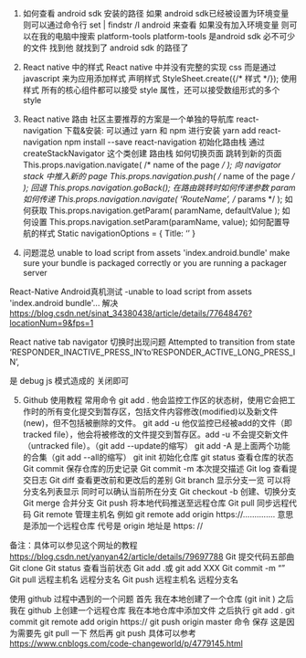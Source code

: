 1. 如何查看  android sdk 安装的路径 
如果 android sdk已经被设置为环境变量 则可以通过命令行 set | findstr /I android 来查看 
如果没有加入环境变量 则可以在我的电脑中搜索  platform-tools platform-tools 是android sdk 必不可少的文件 找到他 就找到了 android sdk 的路径了 


2. React native 中的样式
React native 中并没有完整的实现 css 而是通过 javascript 来为应用添加样式
声明样式
StyleSheet.create({/* 样式 */});
使用样式
所有的核心组件都可以接受 style 属性，还可以接受数组形式的多个 style


3. React native 路由
社区主要推荐的方案是一个单独的导航库 react-navigation
下载&安装: 可以通过  yarn 和 npm 进行安装
yarn add react-navigation
npm install --save react-navigation
初始化路由栈
通过 createStackNavigator 这个类创建 路由栈
如何切换页面
跳转到新的页面
This.props.navigation.navigate( /* name of the page */ );
向  navigator stack 中推入新的 page
This.props.navigation.push( /* name of the page */ );
回退
This.props.navigation.goBack();
在路由跳转时如何传递参数 param
如何传递
This.props.navigation.navigate( ‘RouteName’, /* params */ );
如何获取
This.props.navigation.getParam( paramName, defaultValue );
如何设置
This.props.navigation.setParam(paramName, value);
如何配置导航的样式
 Static navigationOptions = {
Title: ‘’
}

4. 问题混总
unable to load script from assets 'index.android.bundle' make sure your bundle is packaged correctly or you are running a packager server

React-Native Android真机测试 -unable to load script from assets 'index.android bundle'...
解决 https://blog.csdn.net/sinat_34380438/article/details/77648476?locationNum=9&fps=1




React native tab navigator 切换时出现问题
Attempted to transition from state ‘RESPONDER_INACTIVE_PRESS_IN’to’RESPONDER_ACTIVE_LONG_PRESS_IN’,

是 debug js 模式造成的 关闭即可



5. Github 使用教程
常用命令
git add . 
他会监控工作区的状态树，使用它会把工作时的所有变化提交到暂存区，包括文件内容修改(modified)以及新文件(new)，但不包括被删除的文件。
git add -u 
他仅监控已经被add的文件（即tracked file），他会将被修改的文件提交到暂存区。add -u 不会提交新文件（untracked file）。（git add --update的缩写）
git add -A
是上面两个功能的合集（git add --all的缩写）
git init
初始化仓库
git status 
查看仓库的状态
Git commit
保存仓库的历史记录
Git commit -m 
本次提交描述
Git log 
查看提交日志
Git diff
查看更改前和更改后的差别
Git branch
显示分支一览 可以将分支名列表显示 同时可以确认当前所在分支
Git checkout -b
创建、切换分支
Git merge
合并分支
Git push 
将本地代码推送至远程仓库
Git pull 
同步远程代码
Git remote 
管理主机名
例如 git remote add origin https://..............
意思是添加一个远程仓库 代号是 origin 地址是 https: //


备注：具体可以参见这个网址的教程
https://blog.csdn.net/yanyan42/article/details/79697788
Git 提交代码五部曲
Git clone
Git status 查看当前状态
Git add .或 git add XXX
Git commit -m “”
Git pull 远程主机名 远程分支名
Git push 远程主机名 远程分支名

使用 github 过程中遇到的一个问题
首先 我在本地创建了一个仓库 (git init ) 之后我在 github 上创建一个远程仓库 我在本地仓库中添加文件 之后执行 git add .  git commit  git remote add origin https://  git push origin master 命令 保存 
这是因为需要先 git pull 一下 然后再 git push 具体可以参考 https://www.cnblogs.com/code-changeworld/p/4779145.html 
